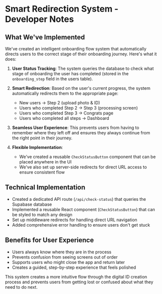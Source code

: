 # Smart Redirection System - Developer Notes

## What We've Implemented

We've created an intelligent onboarding flow system that automatically directs users to the correct stage of their onboarding journey. Here's what it does:

1. **User Status Tracking**: The system queries the database to check what stage of onboarding the user has completed (stored in the `onboarding_step` field in the users table).

2. **Smart Redirection**: Based on the user's current progress, the system automatically redirects them to the appropriate page:
   - New users → Step 2 (upload photo & ID)
   - Users who completed Step 2 → Step 3 (processing screen)
   - Users who completed Step 3 → Congrats page
   - Users who completed all steps → Dashboard

3. **Seamless User Experience**: This prevents users from having to remember where they left off and ensures they always continue from the right point in their journey.

4. **Flexible Implementation**:
   - We've created a reusable `CheckStatusButton` component that can be placed anywhere in the UI
   - We've also set up server-side redirects for direct URL access to ensure consistent flow

## Technical Implementation

- Created a dedicated API route (`/api/check-status`) that queries the Supabase database
- Implemented a reusable React component (`CheckStatusButton`) that can be styled to match any design
- Set up middleware redirects for handling direct URL navigation
- Added comprehensive error handling to ensure users don't get stuck

## Benefits for User Experience

- Users always know where they are in the process
- Prevents confusion from seeing screens out of order
- Supports users who might close the app and return later
- Creates a guided, step-by-step experience that feels polished

This system creates a more intuitive flow through the digital ID creation process and prevents users from getting lost or confused about what they need to do next.
